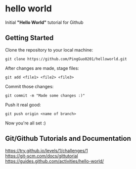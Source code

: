 # hello world

Initial **"Hello World"** tutorial for Github

## Getting Started

Clone the repository to your local machine:
```
git clone https://github.com/PingGuo0201/helloworld.git
```
After changes are made, stage files:
```
git add <file1> <file2> <file3>
```
Commit those changes:
```
git commit -m "Made some changes :)"
```
Push it real good:
```
git push origin <name of branch>
```
Now you're all set :)

## Git/Github Tutorials and Documentation

https://try.github.io/levels/1/challenges/1 <br/>
https://git-scm.com/docs/gittutorial <br/>
https://guides.github.com/activities/hello-world/ <br/>
